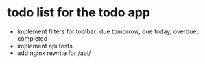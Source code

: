 # todo list for the todo app
- implement filters for toolbar: due tomorrow, due today, overdue, completed
- implement api tests
- add nginx rewrite for /api/